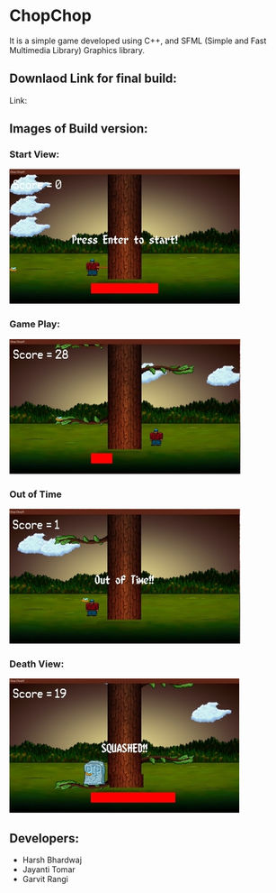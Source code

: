 # ChopChop
It is a simple game developed using C++, and SFML (Simple and Fast Multimedia Library) Graphics library.

## Downlaod Link for final build:
Link: [](bit.ly/complex_problem)

## Images of Build version:
### Start View:
![](previewImages/startView.png)
### Game Play:
![](previewImages/gamePlayView.png)
### Out of Time
![](previewImages/outOfTimeView.png)
### Death View:
![](previewImages/deathView.png)

## Developers: 
  * Harsh Bhardwaj
  * Jayanti Tomar
  * Garvit Rangi
